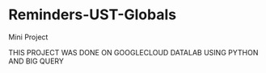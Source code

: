 # Reminders-UST-Globals
Mini Project 

THIS PROJECT WAS DONE ON GOOGLECLOUD DATALAB USING PYTHON AND BIG QUERY
